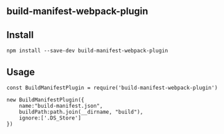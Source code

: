 ## build-manifest-webpack-plugin


## Install

    npm install --save-dev build-manifest-webpack-plugin


## Usage

```
const BuildManifestPlugin = require('build-manifest-webpack-plugin')

new BuildManifestPlugin({
    name:"build-manifest.json",
    buildPath:path.join(__dirname, "build"),
    ignore:['.DS_Store']
})
```